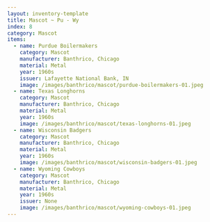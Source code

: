 ```yaml
---
layout: inventory-template
title: Mascot ~ Pu - Wy
index: 8
category: Mascot
items:
  - name: Purdue Boilermakers
    category: Mascot
    manufacturer: Banthrico, Chicago
    material: Metal
    year: 1960s
    issuer: Lafayette National Bank, IN
    image: /images/banthrico/mascot/purdue-boilermakers-01.jpeg
  - name: Texas Longhorns
    category: Mascot
    manufacturer: Banthrico, Chicago
    material: Metal
    year: 1960s
    image: /images/banthrico/mascot/texas-longhorns-01.jpeg
  - name: Wisconsin Badgers
    category: Mascot
    manufacturer: Banthrico, Chicago
    material: Metal
    year: 1960s
    image: /images/banthrico/mascot/wisconsin-badgers-01.jpeg
  - name: Wyoming Cowboys
    category: Mascot
    manufacturer: Banthrico, Chicago
    material: Metal
    year: 1960s
    issuer: None
    image: /images/banthrico/mascot/wyoming-cowboys-01.jpeg
---
```

